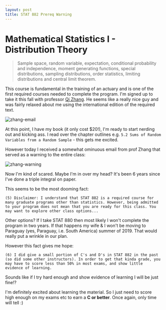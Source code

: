 ```yaml
---
layout: post
title: STAT 882 Prereq Warning
---
```


# Mathematical Statistics I - Distribution Theory

>Sample space, random variable, expectation, conditional probability and independence, moment generating functions, special distributions, sampling distributions, order statistics, limiting distributions and central limit theorem.

This course is fundamental in the training of an actuary and is one of the first required courses needed to complete the program. I'm signed up to take it this fall with professor [Qi Zhang](http://statistics.unl.edu/qi-zhang). He seems like a really nice guy and was fairly relaxed about me using the international edition of the required text.

![zhang-email]({{site.url}}/assets/img/qi-zhang-text-response.png)

At this point, I have my book (it only cost $20!), I'm ready to start nerding out and kicking ass. I read over the chapter outlines e.g. `5.2 Sums of Random Variables from a Random Sample` - this gets me excited.

However today I received a somewhat ominuous email from prof Zhang that served as a warning to the entire class:

![zhang-warning]({{site.url}}/assets/img/zhang-stat-882-prereq-warning.png)

Now I'm kind of scared. Maybe I'm in over my head? It's been 6 years since I've done a triple integral on paper.

This seems to be the most dooming fact:

`(5) Disclaimer: I understand that STAT 882 is a required course for many graduate programs other than statistics. However, being admitted to your program does not mean that you are ready for this class. You may want to explore other class options...`

Other options? If I take STAT 880 then most likely I won't complete the program in two years. If that happens my wife & I won't be moving to Paraguay (yes, Paraguay, i.e. South America) summer of 2019. That would really put a wrinkle in our plan.

However this fact gives me hope:

`(6) I did give a small portion of C's and D's in STAT 882 in the past (so did some other instructors). In order to get that kinda grade, you may have to score less than 50% in most exams, and show little evidence of learning.`

Sounds like if I try hard enough and show evidence of learning I will be just fine!?

I'm definitely excited about learning the material. So I just need to score high enough on my exams etc to earn a **C or better**. Once again, only time will tell :)